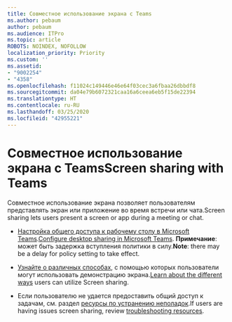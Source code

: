 ```yaml
---
title: Совместное использование экрана с Teams
ms.author: pebaum
author: pebaum
ms.audience: ITPro
ms.topic: article
ROBOTS: NOINDEX, NOFOLLOW
localization_priority: Priority
ms.custom: ''
ms.assetid:
- "9002254"
- "4358"
ms.openlocfilehash: f11024c149446e46e64f03cec3a6fbaa26dbbdf8
ms.sourcegitcommit: da04e79b6072321caa16a6ceea6eb5f15de22394
ms.translationtype: HT
ms.contentlocale: ru-RU
ms.lasthandoff: 03/25/2020
ms.locfileid: "42955221"
---
```

# <a name="screen-sharing-with-teams"></a><span data-ttu-id="9e625-102">Совместное использование экрана с Teams</span><span class="sxs-lookup"><span data-stu-id="9e625-102">Screen sharing with Teams</span></span>

<span data-ttu-id="9e625-103">Совместное использование экрана позволяет пользователям представлять экран или приложение во время встречи или чата.</span><span class="sxs-lookup"><span data-stu-id="9e625-103">Screen sharing lets users present a screen or app during a meeting or chat.</span></span>

- <span data-ttu-id="9e625-104">[Настройка общего доступа к рабочему столу в Microsoft Teams](https://docs.microsoft.com/microsoftteams/configure-desktop-sharing).</span><span class="sxs-lookup"><span data-stu-id="9e625-104">[Configure desktop sharing in Microsoft Teams](https://docs.microsoft.com/microsoftteams/configure-desktop-sharing).</span></span> <span data-ttu-id="9e625-105">**Примечание**: может быть задержка вступления политики в силу.</span><span class="sxs-lookup"><span data-stu-id="9e625-105">**Note**: there may be a delay for policy setting to take effect.</span></span> 

- <span data-ttu-id="9e625-106">[Узнайте о различных способах](https://docs.microsoft.com/microsoftteams/meeting-policies-in-teams#meeting-policy-settings---content-sharing), с помощью которых пользователи могут использовать демонстрацию экрана.</span><span class="sxs-lookup"><span data-stu-id="9e625-106">[Learn about the different ways](https://docs.microsoft.com/microsoftteams/meeting-policies-in-teams#meeting-policy-settings---content-sharing) users can utilize Screen sharing.</span></span> 

- <span data-ttu-id="9e625-107">Если пользователю не удается предоставить общий доступ к задачам, см. раздел [ресурсы по устранению неполадок](https://docs.microsoft.com/microsoftteams/connectivity-issues).</span><span class="sxs-lookup"><span data-stu-id="9e625-107">If users are having issues screen sharing, review [troubleshooting resources](https://docs.microsoft.com/microsoftteams/connectivity-issues).</span></span> 

